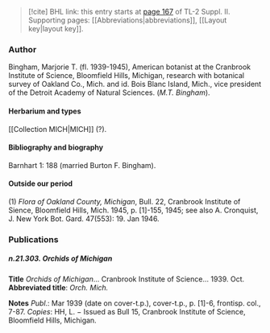 > [!cite] BHL link: this entry starts at [page 167](https://www.biodiversitylibrary.org/item/103859#page/177/mode/1up) of TL-2 Suppl. II.
> Supporting pages: [[Abbreviations|abbreviations]], [[Layout key|layout key]].

### Author

Bingham, Marjorie T. (fl. 1939-1945), American botanist at the Cranbrook Institute of Science, Bloomfield Hills, Michigan, research with botanical survey of Oakland Co., Mich. and id. Bois Blanc Island, Mich., vice president of the Detroit Academy of Natural Sciences. (*M.T. Bingham*).

#### Herbarium and types

[[Collection MICH|MICH]] (?).

#### Bibliography and biography

Barnhart 1: 188 (married Burton F. Bingham).

#### Outside our period

(1) *Flora of Oakland County, Michigan*, Bull. 22, Cranbrook Institute of Sience, Bloomfield Hills, Mich. 1945, p. \[1\]-155, 1945; see also A. Cronquist, J. New York Bot. Gard. 47(553): 19. Jan 1946.

### Publications

##### n.21.303. Orchids of Michigan

**Title**
*Orchids of Michigan*... Cranbrook Institute of Science... 1939. Oct.
**Abbreviated title**: *Orch. Mich.*

**Notes**
*Publ*.: Mar 1939 (date on cover-t.p.), cover-t.p., p. \[1\]-6, frontisp. col., 7-87. *Copies*: HH, L. − Issued as Bull 15, Cranbrook Institute of Science, Bloomfield Hills, Michigan.

